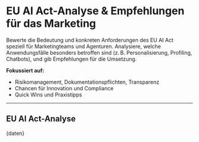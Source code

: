# EU AI Act-Analyse & Empfehlungen für das Marketing

Bewerte die Bedeutung und konkreten Anforderungen des EU AI Act speziell für Marketingteams und Agenturen. Analysiere, welche Anwendungsfälle besonders betroffen sind (z. B. Personalisierung, Profiling, Chatbots), und gib Empfehlungen für die Umsetzung.

**Fokussiert auf:**
- Risikomanagement, Dokumentationspflichten, Transparenz
- Chancen für Innovation und Compliance
- Quick Wins und Praxistipps

---

## EU AI Act-Analyse

{daten}
